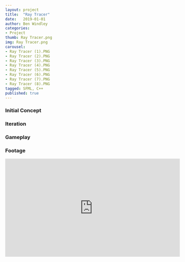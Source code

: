 ```yaml
---
layout: project
title:  "Ray Tracer"
date:   2019-01-01
author: Ben Windley
categories:
- Project
thumb: Ray Tracer.png
img: Ray Tracer.png
carousel:
- Ray Tracer (1).PNG
- Ray Tracer (2).PNG
- Ray Tracer (3).PNG
- Ray Tracer (4).PNG
- Ray Tracer (5).PNG
- Ray Tracer (6).PNG
- Ray Tracer (7).PNG
- Ray Tracer (8).PNG
tagged: SFML, C++
published: true
---
```


### Initial Concept



### Iteration



### Gameplay



### Footage

<p style="text-align: center">
<iframe width="560" height="315" src="https://www.youtube.com/embed/Id_QHFOpT5Y?rel=0&amp;showinfo=0" frameborder="0" allow="autoplay; encrypted-media" allowfullscreen></iframe>
</p>